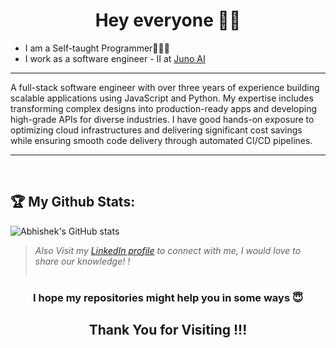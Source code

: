 <h1 align="center"> Hey everyone 🙋‍♂️</h1>



- I am a Self-taught Programmer👨🏻‍💻
- I work as a software engineer - II at [Juno AI](https://www.thisisjuno.ai/careers)
---
A full-stack software engineer with over three years of experience building scalable applications using JavaScript and Python. My expertise includes transforming complex designs into production-ready apps and developing high-grade APIs for diverse industries. I have good hands-on exposure to optimizing cloud infrastructures and delivering significant cost savings while ensuring smooth code delivery through automated CI/CD pipelines.



---



<br>

## :trophy: My Github Stats:
![Abhishek's GitHub stats](https://github-readme-stats.vercel.app/api?username=abhimishra01&theme=dark&show_icons=true)
<div>





> *Also Visit my [LinkedIn profile](https://www.linkedin.com/in/abhimishra321/) to connect with me, I would love to share our knowledge! !*
<br><br>
<h3 align="center">I hope my repositories might help you in some ways 😇<h3>

<h2 align="center"> Thank You for Visiting !!! </h2>
  


